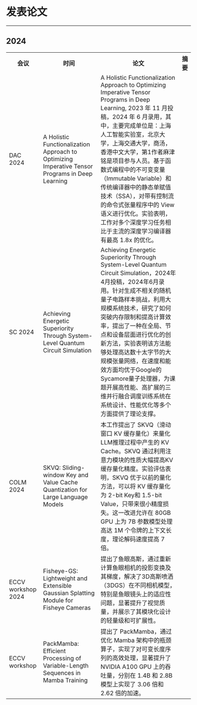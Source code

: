 # 发表论文

--------------
## 2024

<table>
  <tr>
    <th>会议</th>
    <th>时间</th>
    <th>论文</th>
    <th>摘要</th>
  </tr>
  <tr>
    <td>DAC 2024</td>
    <td>A Holistic Functionalization Approach to Optimizing Imperative Tensor Programs in Deep Learning</td>
    <td>A Holistic Functionalization Approach to Optimizing Imperative Tensor Programs in Deep Learning, 2023 年 11 月投稿，2024 年 6 月录用，其中，主要完成单位是：上海人工智能实验室，北京大学，上海交通大学，商汤，香港中文大学，第1作者麻津铭是项目参与人员。基于函数式编程中的不可变变量（Immutable Variable）和传统编译器中的静态单赋值技术（SSA），对带有控制流的命令式张量程序中的 View 语义进行优化。实验表明，工作对多个深度学习任务相比于主流的深度学习编译器有最高 1.8x 的优化。</td>
  </tr>
  <tr>
    <td>SC 2024</td>
    <td>Achieving Energetic Superiority Through System-Level Quantum Circuit Simulation</td>
    <td>Achieving Energetic Superiority Through System-Level Quantum Circuit Simulation，2024年4月投稿，2024年6月录用。针对生成不相关的随机量子电路样本挑战，利用大规模系统技术，研究了如何突破内存限制和提高计算效率，提出了一种在全局、节点和设备层面进行优化的创新方法，实验表明该方法能够处理高达数十太字节的大规模张量网络，在速度和能效方面均优于Google的Sycamore量子处理器，为课题开展高性能、高扩展的三维并行融合调度训练系统在系统设计、性能优化等多个方面提供了理论支撑。</td>
  </tr>
  <tr>
    <td>COLM 2024</td>
    <td>SKVQ: Sliding-window Key and Value Cache Quantization for Large Language Models</td>
    <td>本工作提出了 SKVQ（滑动窗口 KV 缓存量化）来量化LLM推理过程中产生的 KV Cache。SKVQ 通过利用注意力模块的性质大幅提高KV缓存量化精度。实验评估表明，SKVQ 优于以前的量化方法，可以将 KV 缓存量化为 2-bit Key和 1.5-bit Value，只带来很小精度损失。这一改进允许在 80GB GPU 上为 7B 参数模型处理高达 1M 个令牌的上下文长度，理论解码速度提高 7 倍。</td>
  </tr>
  <tr>
    <td>ECCV workshop 2024</td>
    <td>Fisheye-GS: Lightweight and Extensible Gaussian Splatting Module for Fisheye Cameras</td>
    <td>提出了鱼眼高斯，通过重新计算鱼眼相机的投影变换及其梯度，解决了3D高斯喷洒（3DGS）在不同相机模型，特别是鱼眼镜头上的适应性问题，显著提升了视觉质量，并展示了其模块化设计的轻量级和可扩展性。</td>
  </tr>
  <tr>
    <td>ECCV workshop</td>
    <td>PackMamba: Efficient Processing of Variable-Length Sequences in Mamba Training</td>
    <td>提出了 PackMamba，通过优化 Mamba 架构中的瓶颈算子，实现了对可变长度序列的高效处理，显著提升了 NVIDIA A100 GPU 上的吞吐量，分别在 1.4B 和 2.8B 模型上实现了 3.06 倍和 2.62 倍的加速。</td>
  </tr>
  <!-- 更多行和单元格 -->
</table>
